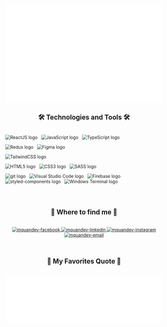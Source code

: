 <!-- Mquandev -->
<a href="#" target="_blank">
  <img src="svg/mquandev.svg" width="1200" alt="mquandev-official" />
</a>

<h2 align="center">🛠 Technologies and Tools 🛠</h2>
<br>
<!-- https://simpleicons.org/ -->
<span><img src="https://img.shields.io/badge/ReactJS-282C34?logo=react&logoColor=61DAFB" alt="ReactJS logo" title="ReactJS" height="25" /></span>
&nbsp;
<span><img src="https://img.shields.io/badge/JavaScript-282C34?logo=javascript&logoColor=F7DF1E" alt="JavaScript logo" title="JavaScript" height="25" /></span>
&nbsp;
<span><img src="https://img.shields.io/badge/TypeScript-282C34?logo=typescript&logoColor=3178C6" alt="TypeScript logo" title="TypeScript" height="25" /></span>
&nbsp;

<span><img src="https://img.shields.io/badge/Redux-282C34?logo=redux&logoColor=764ABC" alt="Redux logo" title="Redux" height="25" /></span>
&nbsp;
<span><img src="https://img.shields.io/badge/Figma-282C34?logo=Figma&logoColor=#F24E1E" alt="Figma logo" title="Figma" height="25" /></span>
&nbsp;

<!-- <span><img src="https://img.shields.io/badge/Vue.js-282C34?logo=vue.js&logoColor=4FC08D" alt="Vue.js logo" title="Vue.js" height="25" /></span>
&nbsp; -->
<!-- <span><img src="https://img.shields.io/badge/Nuxt.js-282C34?logo=nuxt.js&logoColor=4FC08D" alt="Nuxt.js logo" title="Nuxt.js" height="25" /></span>
&nbsp; -->
<!-- <span><img src="https://img.shields.io/badge/Node.js-282C34?logo=node.js&logoColor=00F200" alt="Node.js logo" title="Node.js" height="25" /></span>
&nbsp;
<span><img src="https://img.shields.io/badge/Express-282C34?logo=express&logoColor=FFFFFF" alt="Express.js logo" title="Express.js" height="25" /></span>
&nbsp;
<span><img src="https://img.shields.io/badge/MongoDB-282C34?logo=mongodb&logoColor=47A248" alt="MongoDB logo" title="MongoDB" height="25" /></span>
&nbsp; -->

<span><img src="https://img.shields.io/badge/Tailwind%20CSS-282C34?logo=tailwind-css&logoColor=38B2AC" alt="TailwindCSS logo" title="TailwindCSS" height="25" /></span>
&nbsp;

<!-- <span><img src="https://img.shields.io/badge/Three.js-282C34?logo=three.js&logoColor=FFFFFF" alt="Three.js logo" title="Three.js" height="25" /></span>
&nbsp; -->

<span><img src="https://img.shields.io/badge/HTML5-282C34?logo=html5&logoColor=E34F26" alt="HTML5 logo" title="HTML5" height="25" /></span>
&nbsp;
<span><img src="https://img.shields.io/badge/CSS3-282C34?logo=css3&logoColor=1572B6" alt="CSS3 logo" title="CSS3" height="25" /></span>
&nbsp;
<span><img src="https://img.shields.io/badge/Sass-282C34?logo=sass&logoColor=CC6699" alt="SASS logo" title="SASS" height="25" /></span>
&nbsp;

<!-- <span><img src="https://img.shields.io/badge/Bootstrap-282C34?logo=bootstrap&logoColor=7952B3" alt="Bootstrap logo" title="Bootstrap" height="25" /></span>
&nbsp;
<span><img src="https://img.shields.io/badge/ESLint-282C34?logo=eslint&logoColor=4B32C3" alt="ESLint logo" title="ESLint" height="25" /></span>
&nbsp; -->

<span><img src="https://img.shields.io/badge/git-282C34?logo=git&logoColor=F05032" alt="git logo" title="git" height="25" /></span>
&nbsp;
<span><img src="https://img.shields.io/badge/VS%20Code-282C34?logo=visual-studio-code&logoColor=007ACC" alt="Visual Studio Code logo" title="Visual Studio Code" height="25" /></span>
&nbsp;
<span><img src="https://img.shields.io/badge/Firebase-282C34?logo=firebase&logoColor=FFCA28" alt="Firebase logo" title="Firebase" height="25" /></span>
&nbsp;
<span><img src="https://img.shields.io/badge/styled-components-282C34?logo=styled-components&logoColor=#DB7093" alt="styled-components logo" title="styled-components" height="25" /></span>
&nbsp;
<span><img src="https://img.shields.io/badge/Windows Terminal-282C34?logo=Windows Terminal&logoColor=#4D4D4D" alt="Windows Terminal logo" title="Windows Terminal" height="25" /></span>
&nbsp;

<!-- <span><img src="https://img.shields.io/badge/WordPress-282C34?logo=wordPress&logoColor=21759B" alt="WordPress logo" title="WordPress" height="25" /></span>
&nbsp; -->

<br>
<!-- <h2 align="center">🔥 GitHub Stats 🔥</h2> -->
<!-- https://github.com/anuraghazra/github-readme-stats -->
<!-- <br>
<div align=center>
  <a href="#" title="mquandev">
    <img width="315" align="center" src="https://github-readme-stats.vercel.app/api/top-langs/?username=mquandev&hide=c%23,powershell,Mathematica,Ruby,Objective-C,Objective-C%2b%2b,Cuda&title_color=61dafb&text_color=ffffff&icon_color=61dafb&bg_color=20232a&langs_count=8&layout=compact&border_color=61dafb&hide_border=true" />
  </a>
  <a href="#" title="mquandev">
    <img align="right" width="434" src="https://github-readme-stats.vercel.app/api?username=mquandev&show_icons=true&theme=react&border_color=61dafb&hide_border=true" />
  </a>
</div> -->

<br>
<h2 align="center">🍒 Where to find me 🍒</h2>
<br>
<!-- https://icons8.com -->
<div align="center">
  <a href="https://www.facebook.com/manhquan.2002" target="blank">
    <img src="https://img.icons8.com/bubbles/100/000000/facebook-new.png" alt="mquandev-facebook" />
  </a>
  <a href="https://www.linkedin.com/in/mannj-neff/" target="blank">
    <img src="https://img.icons8.com/bubbles/100/000000/linkedin.png" alt="mquandev-linkedin" />
  </a>
  <a href="https://www.instagram.com/mannj.nef_/" target="blank">
    <img src="https://img.icons8.com/bubbles/100/000000/instagram.png" alt="mquandev-instagram" />
  </a>
  <a href="" target="top">
    <img src="https://img.icons8.com/bubbles/100/000000/apple-mail.png" alt="mquandev-email" />
  </a>
</div>

<br>

<br>
<h2 align="center">📑 My Favorites Quote 📑</h2>
<br>
<a href="#" target="_blank">
  <img src="svg/mquandev-quotes.svg" width="846" height="150" alt="Mannj-neff" />
</a>
